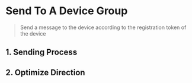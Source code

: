 # Send To A Device Group
> Send a message to the device according to the registration token of the device

## 1. Sending Process


## 2. Optimize Direction